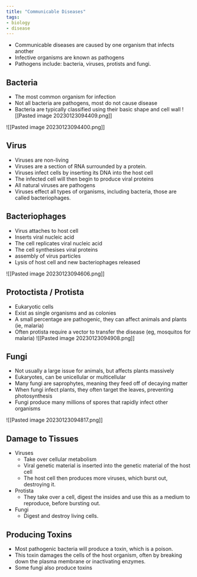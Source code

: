 ```yaml
---
title: "Communicable Diseases"
tags:
- biology
- disease
---
```


- Communicable diseases are caused by one organism that infects another
- Infective organisms are known as pathogens
- Pathogens include: bacteria, viruses, protists and fungi.

## Bacteria

- The most common organism for infection
- Not all bacteria are pathogens, most do not cause disease
- Bacteria are typically classified using their basic shape and cell wall
![[Pasted image 20230123094409.png]]

![[Pasted image 20230123094400.png]]


## Virus

- Viruses are non-living
- Viruses are a section of RNA surrounded by a protein.
- Viruses infect cells by inserting its DNA into the host cell
- The infected cell will then begin to produce viral proteins
- All natural viruses are pathogens
- Viruses effect all types of organisms, including bacteria, those are called bacteriophages.


## Bacteriophages

- Virus attaches to host cell
- Inserts viral nucleic acid
- The cell replicates viral nucleic acid
- The cell synthesises viral proteins
- assembly of virus particles
- Lysis of host cell and new bacteriophages released

![[Pasted image 20230123094606.png]]

## Protoctista / Protista

- Eukaryotic cells
- Exist as single organisms and as colonies
- A small percentage are pathogenic, they can affect animals and plants (ie, malaria)
- Often protista require a vector to transfer the disease (eg, mosquitos for malaria)
![[Pasted image 20230123094908.png]]

## Fungi

- Not usually a large issue for animals, but affects plants massively
- Eukaryotes, can be unicellular or multicellular
- Many fungi are saprophytes, meaning they feed off of decaying matter
- When fungi infect plants, they often target the leaves, preventing photosynthesis
- Fungi produce many millions of spores that rapidly infect other organisms

![[Pasted image 20230123094817.png]]

## Damage to Tissues

- Viruses
	- Take over cellular metabolism
	- Viral genetic material is inserted into the genetic material of the host cell
	- The host cell then produces more viruses, which burst out, destroying it.
- Protista
	- They take over a cell, digest the insides and use this as a medium to reproduce, before bursting out.
- Fungi
	- Digest and destroy living cells.

## Producing Toxins

- Most pathogenic bacteria will produce a toxin, which is a poison.
- This toxin damages the cells of the host organism, often by breaking down the plasma membrane or inactivating enzymes.
- Some fungi also produce toxins




‎‎